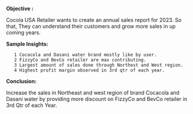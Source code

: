 **Objective :**

Cocola USA Retailer wants to create an annual sales report for 2023. So that, They can understand their customers and grow more sales in up coming years.

**Sample Insights:**

       1 Cocacola and Dasani water brand mostly like by user.
       2 FizzyCo and BevCo retailer are max contributing.
       3 Largest amount of sales done through Northest and West region.
       4 Highest profit margin observed in 3rd qtr of each year.

**Conclusion:**

Increase the sales in Northeast and west region of brand Cocacola and Dasani water by providing more discount on FizzyCo and BevCo retailer in 3rd Qtr of each Year.
